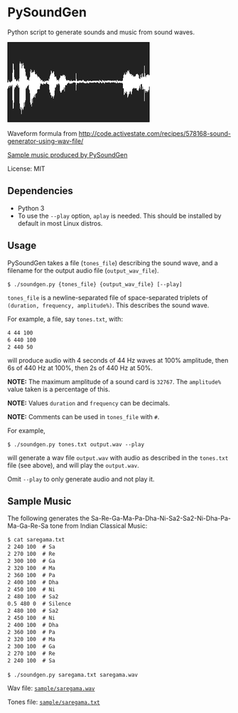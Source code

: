 # PySoundGen

Python script to generate sounds and music from sound waves.

![plot](plot.png)


Waveform formula from http://code.activestate.com/recipes/578168-sound-generator-using-wav-file/

[Sample music produced by PySoundGen](#sample-music)

License: MIT


## Dependencies

  - Python 3
  - To use the `--play`  option, `aplay` is needed. This should be installed by default in most Linux distros.


## Usage

PySoundGen takes a file (`tones_file`) describing the sound wave, and a filename for the output audio file (`output_wav_file`).

    $ ./soundgen.py {tones_file} {output_wav_file} [--play]

`tones_file` is a newline-separated file of space-separated triplets of `(duration, frequency, amplitude%)`. This describes the sound wave.

For example, a file, say `tones.txt`, with:

    4 44 100
	6 440 100
	2 440 50

will produce audio with 4 seconds of 44 Hz waves at 100% amplitude, then 6s of 440 Hz at 100%, then 2s of 440 Hz at 50%.

**NOTE:** The maximum amplitude of a sound card is `32767`. The `amplitude%` value taken is a percentage of this.

**NOTE:** Values `duration` and `frequency` can be decimals.

**NOTE:** Comments can be used in `tones_file` with `#`.

For example,

    $ ./soundgen.py tones.txt output.wav --play

will generate a wav file `output.wav` with audio as described in the `tones.txt` file (see above), and will play the `output.wav`.

Omit `--play` to only generate audio and not play it.

## Sample Music

The following generates the Sa-Re-Ga-Ma-Pa-Dha-Ni-Sa2-Sa2-Ni-Dha-Pa-Ma-Ga-Re-Sa tone from Indian Classical Music:

    $ cat saregama.txt
	2 240 100  # Sa
	2 270 100  # Re
	2 300 100  # Ga
	2 320 100  # Ma
	2 360 100  # Pa
	2 400 100  # Dha
	2 450 100  # Ni
	2 480 100  # Sa2
	0.5 480 0  # Silence
	2 480 100  # Sa2
	2 450 100  # Ni
	2 400 100  # Dha
	2 360 100  # Pa
	2 320 100  # Ma
	2 300 100  # Ga
	2 270 100  # Re
	2 240 100  # Sa

    $ ./soundgen.py saregama.txt saregama.wav

Wav file: [`sample/saregama.wav`](./sample/saregama.wav?raw=true)

Tones file: [`sample/saregama.txt`](./sample/saregama.txt)


